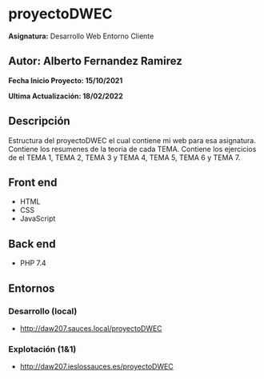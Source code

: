 # proyectoDWEC
**Asignatura:** Desarrollo Web Entorno Cliente

## Autor: Alberto Fernandez Ramirez

**Fecha Inicio Proyecto: 15/10/2021**

**Ultima Actualización: 18/02/2022**

## Descripción 
Estructura del proyectoDWEC el cual contiene mi web para esa asignatura.
Contiene los resumenes de la teoria de cada TEMA.
Contiene los ejercicios de el TEMA 1, TEMA 2, TEMA 3 y TEMA 4, TEMA 5, TEMA 6 y TEMA 7.

## Front end
- HTML
- CSS
- JavaScript

## Back end
- PHP 7.4

## Entornos
### Desarrollo (local)
-  http://daw207.sauces.local/proyectoDWEC
### Explotación (1&1)
-  http://daw207.ieslossauces.es/proyectoDWEC
